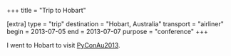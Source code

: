 +++
title = "Trip to Hobart"

[extra]
type = "trip"
destination = "Hobart, Australia"
transport = "airliner"
begin = 2013-07-05
end = 2013-07-07
purpose = "conference"
+++

I went to Hobart to visit [PyConAu2013](@/posts/2013-07-07-PyConAu2013.md).
